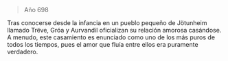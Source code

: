 > Año 698

Tras conocerse desde la infancia en un pueblo pequeño de Jötunheim llamado Trëve, Gróa y Aurvandil oficializan su relación amorosa casándose. A menudo, este casamiento es enunciado como uno de los más puros de todos los tiempos, pues el amor que fluía entre ellos era puramente verdadero.